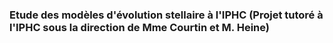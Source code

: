 ### Etude des modèles d'évolution stellaire à l'IPHC (Projet tutoré à l'IPHC sous la direction de Mme Courtin et M. Heine)

